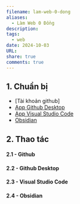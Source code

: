 ```yaml
---
filename: lam-web-0-dong
aliases:
  - Làm Web 0 Đồng
description: 
tags:
  - web
date: 2024-10-03
URL: 
share: true
comments: true
---
```

## **1. Chuẩn bị**

- [Tài khoản github] [](https://github.com/)
- [App Github Desktop](https://desktop.github.com/download/)
- [App Visual Studio Code](https://code.visualstudio.com/)
- [Obsidian](https://obsidian.md/)

## **2. Thao tác**

#### **2.1 - Github**
#### **2.2 - Github Desktop**
#### **2.3 - Visual Studio Code**
#### **2.4 - Obsidian**

